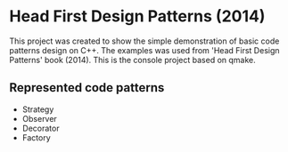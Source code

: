 # Head First Design Patterns (2014)

This project was created to show the simple demonstration of basic code patterns design on C++. The examples was used from 'Head First Design Patterns' book (2014). 
This is the console project based on qmake.

## Represented code patterns 

* Strategy
* Observer
* Decorator
* Factory
